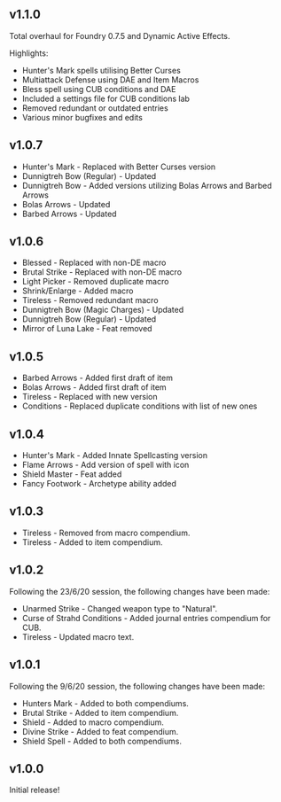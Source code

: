 ## v1.1.0

Total overhaul for Foundry 0.7.5 and Dynamic Active Effects.

Highlights:

- Hunter's Mark spells utilising Better Curses
- Multiattack Defense using DAE and Item Macros
- Bless spell using CUB conditions and DAE
- Included a settings file for CUB conditions lab
- Removed redundant or outdated entries
- Various minor bugfixes and edits

## v1.0.7

- Hunter's Mark - Replaced with Better Curses version
- Dunnigtreh Bow (Regular) - Updated
- Dunnigtreh Bow - Added versions utilizing Bolas Arrows and Barbed Arrows
- Bolas Arrows - Updated
- Barbed Arrows - Updated

## v1.0.6

- Blessed - Replaced with non-DE macro
- Brutal Strike - Replaced with non-DE macro
- Light Picker - Removed duplicate macro
- Shrink/Enlarge - Added macro
- Tireless - Removed redundant macro
- Dunnigtreh Bow (Magic Charges) - Updated
- Dunnigtreh Bow (Regular) - Updated
- Mirror of Luna Lake - Feat removed

## v1.0.5

- Barbed Arrows - Added first draft of item
- Bolas Arrows - Added first draft of item
- Tireless - Replaced with new version
- Conditions - Replaced duplicate conditions with list of new ones

## v1.0.4

- Hunter's Mark - Added Innate Spellcasting version
- Flame Arrows - Add version of spell with icon
- Shield Master - Feat added
- Fancy Footwork - Archetype ability added

## v1.0.3

- Tireless - Removed from macro compendium.
- Tireless - Added to item compendium.

## v1.0.2

Following the 23/6/20 session, the following changes have been made:

- Unarmed Strike - Changed weapon type to "Natural".
- Curse of Strahd Conditions - Added journal entries compendium for CUB.
- Tireless - Updated macro text.

## v1.0.1 

Following the 9/6/20 session, the following changes have been made:

- Hunters Mark - Added to both compendiums.
- Brutal Strike - Added to item compendium.
- Shield - Added to macro compendium.
- Divine Strike - Added to feat compendium.
- Shield Spell - Added to both compendiums.

## v1.0.0

Initial release!
